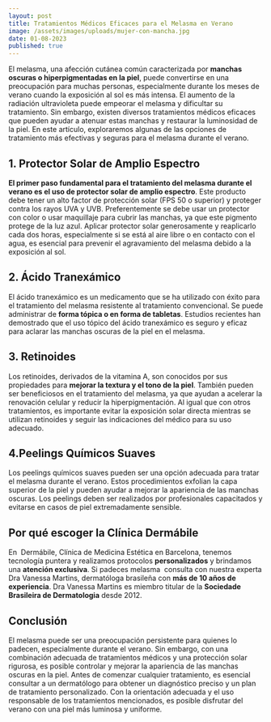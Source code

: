 ```yaml
---
layout: post
title: Tratamientos Médicos Eficaces para el Melasma en Verano
image: /assets/images/uploads/mujer-con-mancha.jpg
date: 01-08-2023
published: true
---
```

El melasma, una afección cutánea común caracterizada por **manchas oscuras o hiperpigmentadas en la piel**, puede convertirse en una preocupación para muchas personas, especialmente durante los meses de verano cuando la exposición al sol es más intensa. El aumento de la radiación ultravioleta puede empeorar el melasma y dificultar su tratamiento. Sin embargo, existen diversos tratamientos médicos eficaces que pueden ayudar a atenuar estas manchas y restaurar la luminosidad de la piel. En este artículo, exploraremos algunas de las opciones de tratamiento más efectivas y seguras para el melasma durante el verano.

## 1. Protector Solar de Amplio Espectro

**El primer paso fundamental para el tratamiento del melasma durante el verano es el uso de protector solar de amplio espectro**. Este producto debe tener un alto factor de protección solar (FPS 50 o superior) y proteger contra los rayos UVA y UVB. Preferentemente se debe usar un protector con color o usar maquillaje para cubrir las manchas, ya que este pigmento protege de la luz azul. Aplicar protector solar generosamente y reaplicarlo cada dos horas, especialmente si se está al aire libre o en contacto con el agua, es esencial para prevenir el agravamiento del melasma debido a la exposición al sol.

## 2. Ácido Tranexámico

El ácido tranexámico es un medicamento que se ha utilizado con éxito para el tratamiento del melasma resistente al tratamiento convencional. Se puede administrar de **forma tópica o en forma de tabletas**. Estudios recientes han demostrado que el uso tópico del ácido tranexámico es seguro y eficaz para aclarar las manchas oscuras de la piel en el melasma. 

## 3. Retinoides

Los retinoides, derivados de la vitamina A, son conocidos por sus propiedades para **mejorar la textura y el tono de la piel**. También pueden ser beneficiosos en el tratamiento del melasma, ya que ayudan a acelerar la renovación celular y reducir la hiperpigmentación. Al igual que con otros tratamientos, es importante evitar la exposición solar directa mientras se utilizan retinoides y seguir las indicaciones del médico para su uso adecuado.

## 4.Peelings Químicos Suaves

Los peelings químicos suaves pueden ser una opción adecuada para tratar el melasma durante el verano. Estos procedimientos exfolian la capa superior de la piel y pueden ayudar a mejorar la apariencia de las manchas oscuras. Los peelings deben ser realizados por profesionales capacitados y evitarse en casos de piel extremadamente sensible.

## Por qué escoger la Clínica Dermábile

En  Dermábile, Clínica de Medicina Estética en Barcelona, tenemos tecnología puntera y realizamos protocolos **personalizados**  y brindamos una **atención exclusiva**. Si padeces melasma  consulta con nuestra experta Dra Vanessa Martins, dermatóloga brasileña con **más de 10 años de experiencia**. Dra Vanessa Martins es miembro titular de la **Sociedade Brasileira de Dermatologia** desde 2012. 

## Conclusión

El melasma puede ser una preocupación persistente para quienes lo padecen, especialmente durante el verano. Sin embargo, con una combinación adecuada de tratamientos médicos y una protección solar rigurosa, es posible controlar y mejorar la apariencia de las manchas oscuras en la piel. Antes de comenzar cualquier tratamiento, es esencial consultar a un dermatólogo para obtener un diagnóstico preciso y un plan de tratamiento personalizado. Con la orientación adecuada y el uso responsable de los tratamientos mencionados, es posible disfrutar del verano con una piel más luminosa y uniforme.